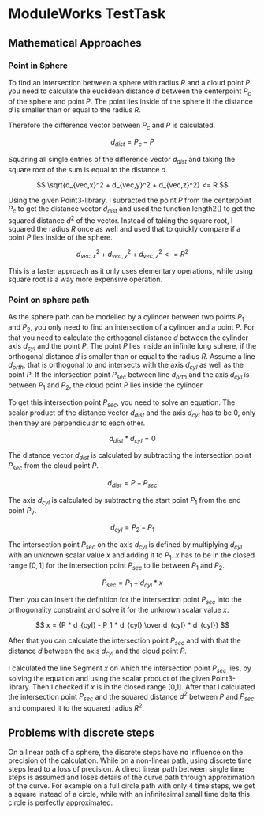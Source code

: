 # ModuleWorks TestTask
## Mathematical Approaches
### Point in Sphere
To find an intersection between a sphere with radius $R$ and a cloud point $P$
you need to calculate the euclidean distance $d$ between
the centerpoint $P_c$ of the sphere and point $P$.
The point lies inside of the sphere if the distance $d$ is smaller than or equal to the radius $R$.

Therefore the difference vector between $P_c$ and $P$ is calculated.

$$ d_{dist} = P_c - P $$ 

Squaring all single entries of the difference vector $d_{dist}$
and taking the square root of the sum is equal to the distance $d$.

$$ \sqrt{d_{vec,x}^2 + d_{vec,y}^2 + d_{vec,z}^2} <= R $$

Using the given Point3-library, I subracted the point $P$ from the centerpoint $P_c$ to get the distance vector $d_{dist}$
and used the function length2() to get the squared distance $d^2$ of the vector.
Instead of taking the square root, I squared the radius $R$ once as well and used that to quickly compare
if a point $P$ lies inside of the sphere.

$$ d_{vec,x}^2 + d_{vec,y}^2 + d_{vec,z}^2 <= R^2 $$

This is a faster approach as it only uses elementary operations,
while using square root is a way more expensive operation.

### Point on sphere path
As the sphere path can be modelled by a cylinder between two points $P_1$ and $P_2$,
you only need to find an intersection of a cylinder and a point $P$.
For that you need to calculate the orthogonal distance $d$ between the cylinder axis $d_{cyl}$ and the point $P$.
The point $P$ lies inside an infinite long sphere,
if the orthogonal distance $d$ is smaller than or equal to the radius $R$.
Assume a line $d_{orth}$, that is orthogonal to and intersects with the axis $d_{cyl}$ as well as the point $P$.
If the intersection point $P_{sec}$ between line $d_{orth}$ and the axis $d_{cyl}$ is between $P_1$ and $P_2$,
the cloud point $P$ lies inside the cylinder.

To get this intersection point $P_{sec}$, you need to solve an equation.
The scalar product of the distance vector $d_{dist}$ and the axis $d_{cyl}$ has to be 0,
only then they are perpendicular to each other.

$$ d_{dist}* d_{cyl} = 0 $$

The distance vector $d_{dist}$ is calculated by subtracting the intersection point $P_{sec}$ from
the cloud point $P$.

$$ d_{dist} = P - P_{sec} $$

The axis $d_{cyl}$ is calculated by subtracting the start point $P_1$ from the end point $P_2$.

$$ d_{cyl} =  P_2 - P_1 $$

The intersection point $P_{sec}$ on the axis $d_{cyl}$ is defined
by multiplying $d_{cyl}$ with an unknown scalar value $x$
and adding it to $P_1$.
$x$ has to be in the closed range $[0,1]$ for the intersection point $P_{sec}$
to lie between $P_1$ and $P_2$.

$$ P_{sec} = P_1 + d_{cyl} * x $$

Then you can insert the definition for the intersection point $P_{sec}$ into the orthogonality constraint
and solve it for the unknown scalar value $x$.

$$ x = {P * d_{cyl} - P_1 * d_{cyl} \over d_{cyl} * d_{cyl}} $$

After that you can calculate the intersection point $P_{sec}$ and with that the distance $d$ between the axis $d_{cyl}$ and the cloud point $P$.

I calculated the line Segment $x$ on which the intersection point $P_{sec}$ lies,
by solving the equation and using the scalar product of the given Point3-library.
Then I checked if $x$ is in the closed range [0,1].
After that I calculated the intersection point $P_{sec}$ and the squared distance $d^2$
between $P$ and $P_{sec}$ and compared it to the squared radius $R^2$.
 
## Problems with discrete steps
On a linear path of a sphere, the discrete steps have no influence
on the precision of the calculation.
While on a non-linear path, using discrete time steps lead to a loss of precision.
A direct linear path between single time steps is assumed and loses details of the curve path 
through approximation of the curve.
For example on a full circle path with only 4 time steps, we get a square instead of a circle,
while with an infinitesimal small time delta this circle is perfectly approximated.
